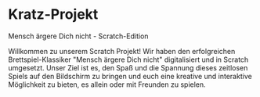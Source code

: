 # Kratz-Projekt
Mensch ärgere Dich nicht - Scratch-Edition

Willkommen zu unserem Scratch Projekt! Wir haben den erfolgreichen Brettspiel-Klassiker "Mensch ärgere Dich nicht" digitalisiert und in Scratch umgesetzt. Unser Ziel ist es, den Spaß und die Spannung dieses zeitlosen Spiels auf den Bildschirm zu bringen und euch eine kreative und interaktive Möglichkeit zu bieten, es allein oder mit Freunden zu spielen.
